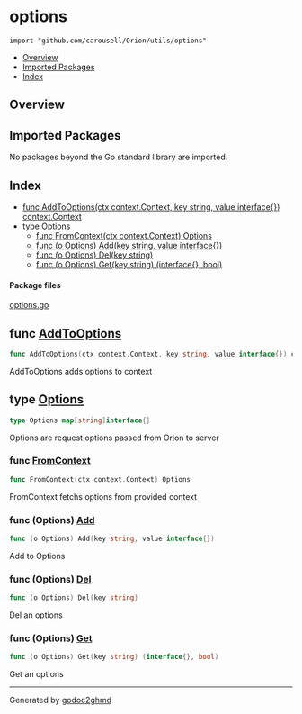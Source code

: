# options
`import "github.com/carousell/Orion/utils/options"`

* [Overview](#pkg-overview)
* [Imported Packages](#pkg-imports)
* [Index](#pkg-index)

## <a name="pkg-overview">Overview</a>

## <a name="pkg-imports">Imported Packages</a>

No packages beyond the Go standard library are imported.

## <a name="pkg-index">Index</a>
* [func AddToOptions(ctx context.Context, key string, value interface{}) context.Context](#AddToOptions)
* [type Options](#Options)
  * [func FromContext(ctx context.Context) Options](#FromContext)
  * [func (o Options) Add(key string, value interface{})](#Options.Add)
  * [func (o Options) Del(key string)](#Options.Del)
  * [func (o Options) Get(key string) (interface{}, bool)](#Options.Get)

#### <a name="pkg-files">Package files</a>
[options.go](./options.go) 

## <a name="AddToOptions">func</a> [AddToOptions](./options.go#L28)
``` go
func AddToOptions(ctx context.Context, key string, value interface{}) context.Context
```
AddToOptions adds options to context

## <a name="Options">type</a> [Options](./options.go#L15)
``` go
type Options map[string]interface{}
```
Options are request options passed from Orion to server

### <a name="FromContext">func</a> [FromContext](./options.go#L18)
``` go
func FromContext(ctx context.Context) Options
```
FromContext fetchs options from provided context

### <a name="Options.Add">func</a> (Options) [Add](./options.go#L41)
``` go
func (o Options) Add(key string, value interface{})
```
Add to Options

### <a name="Options.Del">func</a> (Options) [Del](./options.go#L46)
``` go
func (o Options) Del(key string)
```
Del an options

### <a name="Options.Get">func</a> (Options) [Get](./options.go#L51)
``` go
func (o Options) Get(key string) (interface{}, bool)
```
Get an options

- - -
Generated by [godoc2ghmd](https://github.com/GandalfUK/godoc2ghmd)